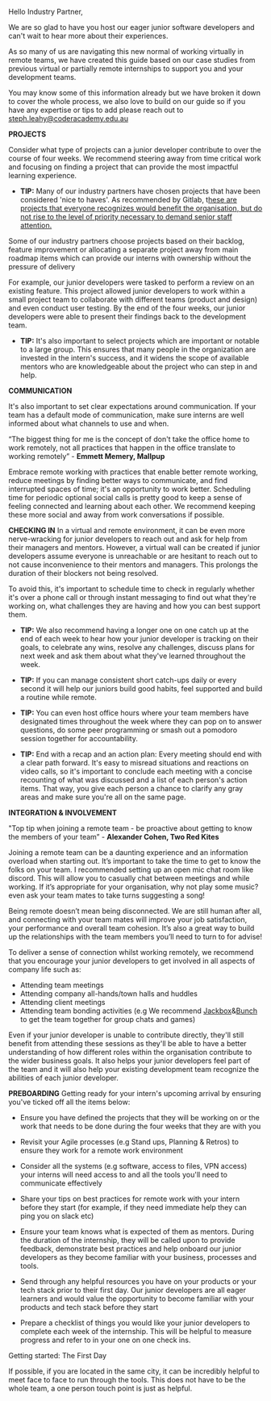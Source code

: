 Hello Industry Partner,

We are so glad to have you host our eager junior software developers and can&#39;t wait to hear more about their experiences.

As so many of us are navigating this new normal of working virtually in remote teams, we have created this guide based on our case studies from previous virtual or partially remote internships to support you and your development teams.

 You may know some of this information already but we have broken it down to cover the whole process, we also love to build on our guide so if you have any expertise or tips to add please reach out to steph.leahy@coderacademy.edu.au

**PROJECTS**

Consider what type of projects can a junior developer contribute to over the course of four weeks. We recommend steering away from time critical work and focusing on finding a project that can provide the most impactful learning experience.

- **TIP:** Many of our industry partners have chosen projects that have been considered &#39;nice to haves&#39;. As recommended by Gitlab, t[hese are projects that everyone recognizes would benefit the organisation, but do not rise to the level of priority necessary to demand senior staff attention.](https://about.gitlab.com/company/culture/all-remote/internship/)

Some of our industry partners choose projects based on their backlog, feature improvement or allocating a separate project away from main roadmap items which can provide our interns with ownership without the pressure of delivery

For example, our junior developers were tasked to perform a review on an existing feature. This project allowed junior developers to work within a small project team to collaborate with different teams (product and design) and even conduct user testing. By the end of the four weeks, our junior developers were able to present their findings back to the development team.

- **TIP:** It&#39;s also important to select projects which are important or notable to a large group. This ensures that many people in the organization are invested in the intern&#39;s success, and it widens the scope of available mentors who are knowledgeable about the project who can step in and help.

**COMMUNICATION**

It&#39;s also important to set clear expectations around communication. If your team has a default mode of communication, make sure interns are well informed about what channels to use and when.

“The biggest thing for me is the concept of don't take the office home to work remotely, not all practices that happen in the office translate to working remotely” - **Emmett Memery, Mallpup**

Embrace remote working with practices that enable better remote working, reduce meetings by finding better ways to communicate, and find interrupted spaces of time; it's an opportunity to work better.
Scheduling time for periodic optional social calls is pretty good to keep a sense of feeling connected and learning about each other. We recommend keeping these more social and away from work conversations if possible.


**CHECKING IN**
In a virtual and remote environment, it can be even more nerve-wracking for junior developers to reach out and ask for help from their managers and mentors. However, a virtual wall can be created if junior developers assume everyone is unreachable or are hesitant to reach out to not cause inconvenience to their mentors and managers. This prolongs the duration of their blockers not being resolved.

 To avoid this, it&#39;s important to schedule time to check in regularly whether it&#39;s over a phone call or through instant messaging to find out what they&#39;re working on, what challenges they are having and how you can best support them.

- **TIP:** We also recommend having a longer one on one catch up at the end of each week to hear how your junior developer is tracking on their goals, to celebrate any wins, resolve any challenges, discuss plans for next week and ask them about what they&#39;ve learned throughout the week.

- **TIP:** If you can manage consistent short catch-ups daily or every second it will help our juniors build good habits, feel supported and build a routine while remote.

- **TIP:** You can even host office hours where your team members have designated times throughout the week where they can pop on to answer questions, do some peer programming or smash out a pomodoro session together for accountability.

- **TIP:** End with a recap and an action plan: Every meeting should end with a clear path forward. It&#39;s easy to misread situations and reactions on video calls, so it&#39;s important to conclude each meeting with a concise recounting of what was discussed and a list of each person&#39;s action items. That way, you give each person a chance to clarify any gray areas and make sure you&#39;re all on the same page.

**INTEGRATION &amp; INVOLVEMENT**

"Top tip when joining a remote team - be proactive about getting to know the members of your team” - **Alexander Cohen, Two Red Kites**
 
Joining a remote team can be a daunting experience and an information overload when starting out. It’s important to take the time to get to know the folks on your team. I recommended setting up an open mic chat room like discord. This will allow you to casually chat between meetings and while working. If it’s appropriate for your organisation, why not play some music? even ask your team mates to take turns suggesting a song! 
 
Being remote doesn’t mean being disconnected. We are still human after all, and connecting with your team mates will improve your job satisfaction, your performance and overall team cohesion. It’s also a great way to build up the relationships with the team members you’ll need to turn to for advise! 

To deliver a sense of connection whilst working remotely, we recommend that you encourage your junior developers to get involved in all aspects of company life such as:

- Attending team meetings
- Attending company all-hands/town halls and huddles
- Attending client meetings
- Attending team bonding activities (e.g We recommend [Jackbox](https://www.jackboxgames.com/)&amp;[Bunch](https://bunch.live/) to get the team together for group chats and games)


Even if your junior developer is unable to contribute directly, they&#39;ll still benefit from attending these sessions as they&#39;ll be able to have a better understanding of how different roles within the organisation contribute to the wider business goals. It also helps your junior developers feel part of the team and it will also help your existing development team recognize the abilities of each junior developer.

**PREBOARDING**
 Getting ready for your intern&#39;s upcoming arrival by ensuring you&#39;ve ticked off all the items below:

- Ensure you have defined the projects that they will be working on or the work that needs to be done during the four weeks that they are with you

- Revisit your Agile processes (e.g Stand ups, Planning &amp; Retros) to ensure they work for a remote work environment
- Consider all the systems (e.g software, access to files, VPN access) your interns will need access to and all the tools you&#39;ll need to communicate effectively
- Share your tips on best practices for remote work with your intern before they start (for example, if they need immediate help they can ping you on slack etc)
- Ensure your team knows what is expected of them as mentors. During the duration of the internship, they will be called upon to provide feedback, demonstrate best practices and help onboard our junior developers as they become familiar with your business, processes and tools.
- Send through any helpful resources you have on your products or your tech stack prior to their first day. Our junior developers are all eager learners and would value the opportunity to become familiar with your products and tech stack before they start
- Prepare a checklist of things you would like your junior developers to complete each week of the internship. This will be helpful to measure progress and refer to in your one on one check ins.

Getting started: The First Day

If possible, if you are located in the same city, it can be incredibly helpful to meet face to face to run through the tools. This does not have to be the whole team, a one person touch point is just as helpful.

